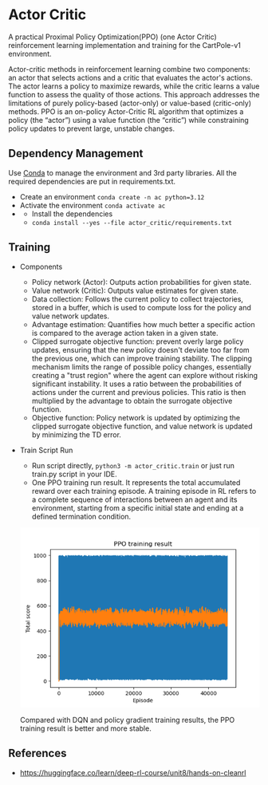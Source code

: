 # Actor Critic
A practical Proximal Policy Optimization(PPO) (one Actor Critic) reinforcement learning implementation and training for the CartPole-v1 environment.

Actor-critic methods in reinforcement learning combine two components: an actor that selects actions and a critic that evaluates the actor's actions. The actor learns a policy to maximize rewards, while the critic learns a value function to assess the quality of those actions. This approach addresses the limitations of purely policy-based (actor-only) or value-based (critic-only) methods. 
PPO is an on-policy Actor-Critic RL algorithm that optimizes a policy (the “actor”) using a value function (the “critic”) while constraining policy updates to prevent large, unstable changes.

## Dependency Management
Use [Conda](https://docs.conda.io/projects/conda/en/latest/user-guide/getting-started.html) to manage the environment and 3rd party libraries.
All the required dependencies are put in requirements.txt.
* Create an environment `conda create -n ac python=3.12`
* Activate the environment `conda activate ac`
* * Install the dependencies 
  * `conda install --yes --file actor_critic/requirements.txt`

## Training
* Components
  * Policy network (Actor): Outputs action probabilities for given state.
  * Value network (Critic): Outputs value estimates for given state.
  * Data collection: Follows the current policy to collect trajectories, stored in a buffer, which is used to compute loss for the policy and value network updates.
  * Advantage estimation: Quantifies how much better a specific action is compared to the average action taken in a given state.
  * Clipped surrogate objective function: prevent overly large policy updates, ensuring that the new policy doesn't deviate too far from the previous one, which can improve training stability. The clipping mechanism limits the range of possible policy changes, essentially creating a "trust region" where the agent can explore without risking significant instability.
  It uses a ratio between the probabilities of actions under the current and previous policies. This ratio is then multiplied by the advantage to obtain the surrogate objective function.
  * Objective function: Policy network is updated by optimizing the clipped surrogate objective function, and value network is updated by minimizing the TD error.

* Train Script Run 
  * Run script directly, `python3 -m actor_critic.train` or just run train.py script in your IDE.
  * One PPO training run result. It represents the total accumulated reward over each training episode.
  A training episode in RL refers to a complete sequence of interactions between an agent and its environment, starting from a specific initial state and ending at a defined termination condition.
  
  ![One training run result](./ppo_train_result.png)

  Compared with DQN and policy gradient training results, the PPO training result is better and more stable.
    
## References
* https://huggingface.co/learn/deep-rl-course/unit8/hands-on-cleanrl